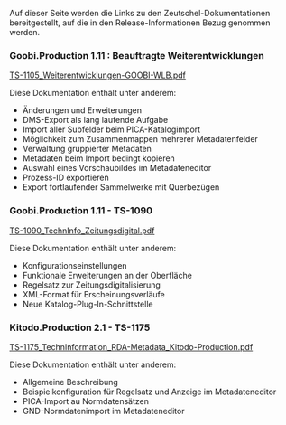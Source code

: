 Auf dieser Seite werden die Links zu den Zeutschel-Dokumentationen bereitgestellt, auf die in den Release-Informationen Bezug genommen werden.

### Goobi.Production 1.11 : Beauftragte Weiterentwicklungen

[TS-1105_Weiterentwicklungen-GOOBI-WLB.pdf](Zeutschel_Doku/TS-1105_Weiterentwicklungen-GOOBI-WLB.pdf)

Diese Dokumentation enthält unter anderem:
* Änderungen und Erweiterungen
* DMS-Export als lang laufende Aufgabe
* Import aller Subfelder beim PICA-Katalogimport
* Möglichkeit zum Zusammenmappen mehrerer Metadatenfelder
* Verwaltung gruppierter Metadaten
* Metadaten beim Import bedingt kopieren
* Auswahl eines Vorschaubildes im Metadateneditor
* Prozess-ID exportieren
* Export fortlaufender Sammelwerke mit Querbezügen

### Goobi.Production 1.11 - TS-1090

[TS-1090_TechnInfo_Zeitungsdigital.pdf](Zeutschel_Doku/TS-1090_TechnInfo_Zeitungsdigital.pdf)

Diese Dokumentation enthält unter anderem:
* Konfigurationseinstellungen
* Funktionale Erweiterungen an der Oberfläche
* Regelsatz zur Zeitungsdigitalisierung
* XML-Format für Erscheinungsverläufe
* Neue Katalog-Plug-In-Schnittstelle

### Kitodo.Production 2.1 - TS-1175

[TS-1175_TechnInformation_RDA-Metadata_Kitodo-Production.pdf](Zeutschel_Doku/TS-1175_TechnInformation_RDA-Metadata_Kitodo-Production.pdf)

Diese Dokumentation enthält unter anderem:
* Allgemeine Beschreibung
* Beispielkonfiguration für Regelsatz und Anzeige im Metadateneditor
* PICA-Import au Normdatensätzen
* GND-Normdatenimport im Metadateneditor
